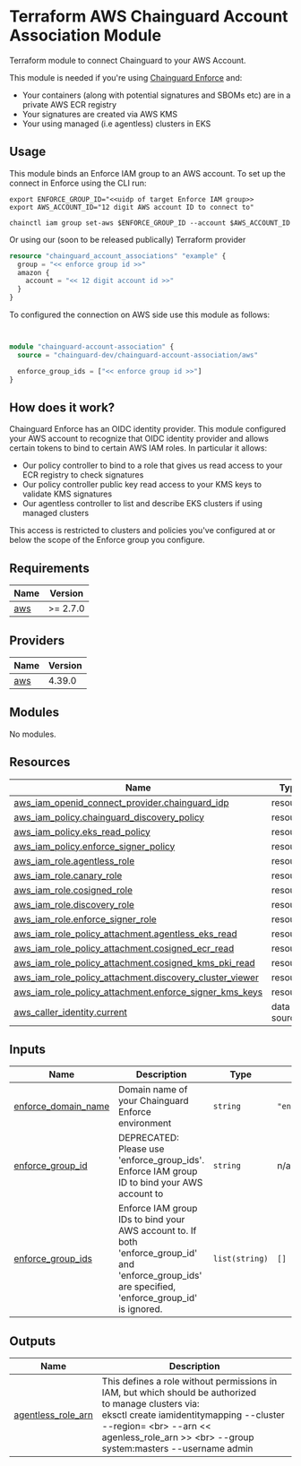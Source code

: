 # Terraform AWS Chainguard Account Association Module

Terraform module to connect Chainguard to your AWS Account.

This module is needed if you're using [Chainguard
Enforce](https://www.chainguard.dev/chainguard-enforce) and:

- Your containers (along with potential signatures and SBOMs etc) are in
a private AWS ECR registry
- Your signatures are created via AWS KMS
- Your using managed (i.e agentless) clusters in EKS

## Usage

This module binds an Enforce IAM group to an AWS account. To set up the connect
in Enforce using the CLI run:

```
export ENFORCE_GROUP_ID="<<uidp of target Enforce IAM group>>
export AWS_ACCOUNT_ID="12 digit AWS account ID to connect to"

chainctl iam group set-aws $ENFORCE_GROUP_ID --account $AWS_ACCOUNT_ID
```

Or using our (soon to be released publically) Terraform provider

```Terraform
resource "chainguard_account_associations" "example" {
  group = "<< enforce group id >>"
  amazon {
    account = "<< 12 digit account id >>"
  } 
}
```

To configured the connection on AWS side use this module as follows:

```Terraform


module "chainguard-account-association" {
  source = "chainguard-dev/chainguard-account-association/aws"

  enforce_group_ids = ["<< enforce group id >>"]
}
```

## How does it work?

Chainguard Enforce has an OIDC identity provider. This module configured your
AWS account to recognize that OIDC identity provider and allows certain tokens
to bind to certain AWS IAM roles. In particular it allows:

- Our policy controller to bind to a role that gives us read access to your ECR
  registry to check signatures
- Our policy controller public key read access to your KMS keys to validate KMS
  signatures
- Our agentless controller to list and describe EKS clusters if using managed
  clusters

This access is restricted to clusters and policies you've configured at or
below the scope of the Enforce group you configure.

<!-- BEGIN_TF_DOCS -->
## Requirements

| Name | Version |
|------|---------|
| <a name="requirement_aws"></a> [aws](#requirement\_aws) | >= 2.7.0 |

## Providers

| Name | Version |
|------|---------|
| <a name="provider_aws"></a> [aws](#provider\_aws) | 4.39.0 |

## Modules

No modules.

## Resources

| Name | Type |
|------|------|
| [aws_iam_openid_connect_provider.chainguard_idp](https://registry.terraform.io/providers/hashicorp/aws/latest/docs/resources/iam_openid_connect_provider) | resource |
| [aws_iam_policy.chainguard_discovery_policy](https://registry.terraform.io/providers/hashicorp/aws/latest/docs/resources/iam_policy) | resource |
| [aws_iam_policy.eks_read_policy](https://registry.terraform.io/providers/hashicorp/aws/latest/docs/resources/iam_policy) | resource |
| [aws_iam_policy.enforce_signer_policy](https://registry.terraform.io/providers/hashicorp/aws/latest/docs/resources/iam_policy) | resource |
| [aws_iam_role.agentless_role](https://registry.terraform.io/providers/hashicorp/aws/latest/docs/resources/iam_role) | resource |
| [aws_iam_role.canary_role](https://registry.terraform.io/providers/hashicorp/aws/latest/docs/resources/iam_role) | resource |
| [aws_iam_role.cosigned_role](https://registry.terraform.io/providers/hashicorp/aws/latest/docs/resources/iam_role) | resource |
| [aws_iam_role.discovery_role](https://registry.terraform.io/providers/hashicorp/aws/latest/docs/resources/iam_role) | resource |
| [aws_iam_role.enforce_signer_role](https://registry.terraform.io/providers/hashicorp/aws/latest/docs/resources/iam_role) | resource |
| [aws_iam_role_policy_attachment.agentless_eks_read](https://registry.terraform.io/providers/hashicorp/aws/latest/docs/resources/iam_role_policy_attachment) | resource |
| [aws_iam_role_policy_attachment.cosigned_ecr_read](https://registry.terraform.io/providers/hashicorp/aws/latest/docs/resources/iam_role_policy_attachment) | resource |
| [aws_iam_role_policy_attachment.cosigned_kms_pki_read](https://registry.terraform.io/providers/hashicorp/aws/latest/docs/resources/iam_role_policy_attachment) | resource |
| [aws_iam_role_policy_attachment.discovery_cluster_viewer](https://registry.terraform.io/providers/hashicorp/aws/latest/docs/resources/iam_role_policy_attachment) | resource |
| [aws_iam_role_policy_attachment.enforce_signer_kms_keys](https://registry.terraform.io/providers/hashicorp/aws/latest/docs/resources/iam_role_policy_attachment) | resource |
| [aws_caller_identity.current](https://registry.terraform.io/providers/hashicorp/aws/latest/docs/data-sources/caller_identity) | data source |

## Inputs

| Name | Description | Type | Default | Required |
|------|-------------|------|---------|:--------:|
| <a name="input_enforce_domain_name"></a> [enforce\_domain\_name](#input\_enforce\_domain\_name) | Domain name of your Chainguard Enforce environment | `string` | `"enforce.dev"` | no |
| <a name="input_enforce_group_id"></a> [enforce\_group\_id](#input\_enforce\_group\_id) | DEPRECATED: Please use 'enforce\_group\_ids'. Enforce IAM group ID to bind your AWS account to | `string` | n/a | yes |
| <a name="input_enforce_group_ids"></a> [enforce\_group\_ids](#input\_enforce\_group\_ids) | Enforce IAM group IDs to bind your AWS account to. If both 'enforce\_group\_id' and 'enforce\_group\_ids' are specified, 'enforce\_group\_id' is ignored. | `list(string)` | `[]` | no |

## Outputs

| Name | Description |
|------|-------------|
| <a name="output_agentless_role_arn"></a> [agentless\_role\_arn](#output\_agentless\_role\_arn) | This defines a role without permissions in IAM, but which should be authorized<br>to manage clusters via:<br> eksctl create iamidentitymapping --cluster  <clusterName> --region=<region> \<br>      --arn << agenless\_role\_arn >> \<br>      --group system:masters --username admin |
<!-- END_TF_DOCS -->
